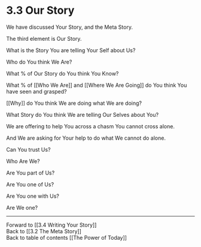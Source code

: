 # 3.3 Our Story

We have discussed Your Story, and the Meta Story. 

The third element is Our Story. 

What is the Story You are telling Your Self about Us? 

Who do You think We Are? 

What % of Our Story do You think You Know? 

What % of [[Who We Are]] and [[Where We Are Going]] do You think You have seen and grasped? 

[[Why]] do You think We are doing what We are doing? 

What Story do You think We are telling Our Selves about You?  

We are offering to help You across a chasm You cannot cross alone. 

And We are asking for Your help to do what We cannot do alone. 

Can You trust Us? 

Who Are We? 

Are You part of Us? 

Are You one of Us? 

Are You one with Us? 

Are We one? 

___

Forward to [[3.4 Writing Your Story]]  
Back to [[3.2 The Meta Story]]  
Back to table of contents [[The Power of Today]]  